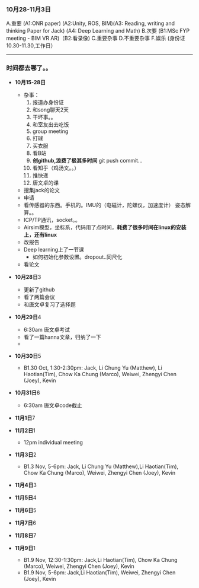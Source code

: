 ### 10月28-11月3日
A.重要 (A1:ONR paper) (A2:Unity, ROS, BIM)(A3: Reading, writing and thinking Paper for Jack) (A4: Deep Learning and Math) 
B.次要 (B1:MSc FYP meeting - BIM VR AR)（B2:看录像)
C.重要杂事
D.不重要杂事
F.娱乐 (身份证10.30-11.30,工作日）

*****************************
### 时间都去哪了。。
* **10月15-28日**
  - 杂事：
    1. 报道办身份证
    2. 和song聊天2天
    3. 干坏事。。
    4. 和室友出去吃饭
    5. group meeting
    6. 打球
    7. 买衣服
    8. 看B站
    9. **创github,浪费了极其多时间** git push commit...
    10. 看知乎（鸡汤文。。）
    11. 推快递
    12. 唐文卓的课
  - 搜集jack的论文
  - 申请
  - 看传感器的东西。手机的。IMU的（电磁计，陀螺仪，加速度计） 姿态解算。。
  - ICP/TP通讯，socket。。
  - Airsim模型，坐标系，代码用了点时间，**耗费了很多时间在linux的安装上，还有linux**
  - 改报告
  - Deep learning上了一节课
    - 如何初始化参数设置。dropout..同尺化
  - 看论文
* **10月28日**3
  - 更新了github
  - 看了两篇会议
  - 和唐文卓复习了选择题
  
* **10月29日**4
  - 6:30am 唐文卓考试
  - 看了一篇hanna文章，归纳了一下
  - 
  
* **10月30日**5
  - B1.30 Oct, 1:30-2:30pm: Jack, Li Chung Yu (Matthew), Li Haotian(Tim), Chow Ka Chung (Marco), Weiwei, Zhengyi Chen (Joey), Kevin
* **10月31日**6
  - 6:30am 唐文卓code截止
  
* **11月1日**7

* **11月2日**1
  - 12pm individual meeting
  
* **11月3日**2
  - B1.3 Nov, 5-6pm: Jack, Li Chung Yu (Matthew),Li Haotian(Tim), Chow Ka Chung (Marco), Weiwei, Zhengyi Chen (Joey), Kevin
  
* **11月4日**3

* **11月5日**4

* **11月6日**5

* **11月7日**6

* **11月8日**7

* **11月9日**1
  - B1.9 Nov, 12:30-1:30pm: Jack,Li Haotian(Tim), Chow Ka Chung (Marco), Weiwei, Zhengyi Chen (Joey), Kevin
  - B1.9 Nov, 5-6pm: Jack,Li Haotian(Tim), Weiwei, Zhengyi Chen (Joey), Kevin

